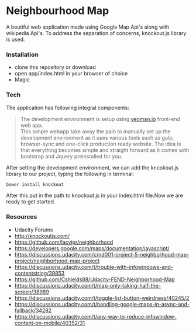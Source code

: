 # Neighbourhood Map

A beutiful web application made using Google Map Api's along with wikipedia Api's. To address the separation of concerns, knockout.js library is used.

### Installation

  - clone this repository or download
  - open app/index.html in your browser of choice
  - Magic

### Tech

The application has following integral components:
> The development environment is setup using [yeoman.io](https://github.com/yeoman/generator-webapp#readme)  front-end web app.  
> This simple webapp take away the pain to manually set up the development environment as it uses various tools such as gulp, browser-sync and one-click production ready website.
>  The idea is that everything becomes simple and straight forward as it comes with bootstrap and Jquery preinstalled for you.


After setting the development environment, we can add the kncokout.js library to our project, typing the following in terminal:

```sh
bower install knockout 
```

After this put in the path to knockout.js in your index.html file.Now we are ready to get started.

### Resources
- Udacity Forums
- <http://knockoutjs.com/>
- <https://github.com/lacyjpr/neighborhood>
- <https://developers.google.com/maps/documentation/javascript/>
- <https://discussions.udacity.com/c/nd001-project-5-neighborhood-map-project/neighborhood-map-project>
- <https://discussions.udacity.com/t/trouble-with-infowindows-and-contentstring/39853>
- <https://github.com/Cshields88/Udacity-FEND-Neighborhood-Map>
- <https://discussions.udacity.com/t/map-only-taking-half-the-screen/38989>
- <https://discussions.udacity.com/t/toggle-list-button-weirdness/40245/2>
- <https://discussions.udacity.com/t/handling-google-maps-in-async-and-fallback/34282>
- <https://discussions.udacity.com/t/any-way-to-reduce-infowindow-content-on-mobile/40352/31>
